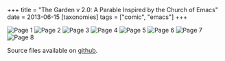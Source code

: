 +++
title = "The Garden v 2.0: A Parable Inspired by the Church of Emacs"
date = 2013-06-15
[taxonomies]
tags = ["comic", "emacs"]
+++

![Page 1](Page_1.png)
![Page 2](Page_2.png)
![Page 3](Page_3.png)
![Page 4](Page_4.png)
![Page 5](Page_5.png)
![Page 6](Page_6.png)
![Page 7](Page_7.png)
![Page 8](Page_8.png)

Source files available on [github](https://github.com/shanecelis/the-garden).
